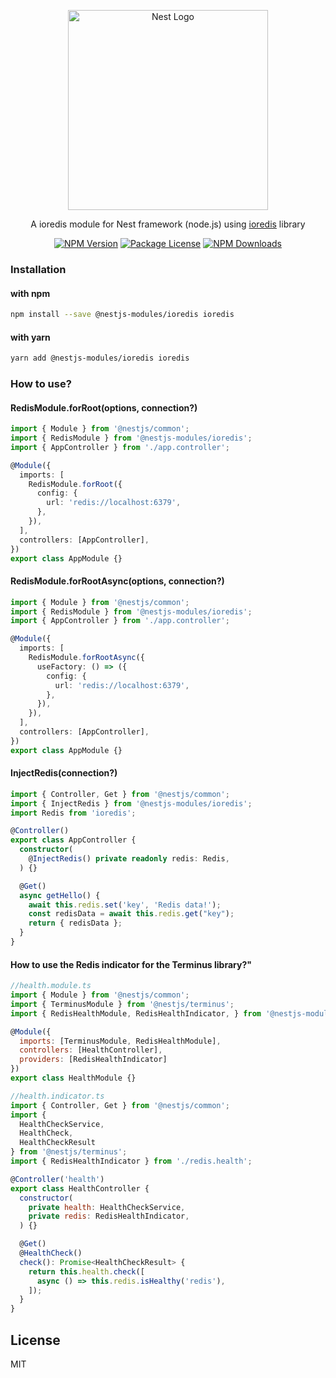 <p align="center">
  <a href="http://nestjs.com/" target="blank">
    <img src="https://nestjs.com/img/logo_text.svg" width="320" alt="Nest Logo" />
  </a>
</p>

<p align="center">
  A ioredis module for Nest framework (node.js) using <a href="https://github.com/luin/ioredis">ioredis</a> library
</p>

<p align="center">
  <a href="https://www.npmjs.com/org/nestjs-modules"><img src="https://img.shields.io/npm/v/@nestjs-modules/ioredis.svg" alt="NPM Version" /></a>
  <a href="https://www.npmjs.com/org/nestjs-modules"><img src="https://img.shields.io/npm/l/@nestjs-modules/ioredis.svg" alt="Package License" /></a>
  <a href="https://www.npmjs.com/org/nestjs-modules"><img src="https://img.shields.io/npm/dm/@nestjs-modules/ioredis.svg" alt="NPM Downloads" /></a>
</p>

### Installation

#### with npm
```sh
npm install --save @nestjs-modules/ioredis ioredis
```

#### with yarn
```sh
yarn add @nestjs-modules/ioredis ioredis
```

### How to use?

#### RedisModule.forRoot(options, connection?)

```ts
import { Module } from '@nestjs/common';
import { RedisModule } from '@nestjs-modules/ioredis';
import { AppController } from './app.controller';

@Module({
  imports: [
    RedisModule.forRoot({
      config: { 
        url: 'redis://localhost:6379',
      },
    }),
  ],
  controllers: [AppController],
})
export class AppModule {}
```

#### RedisModule.forRootAsync(options, connection?)

```ts
import { Module } from '@nestjs/common';
import { RedisModule } from '@nestjs-modules/ioredis';
import { AppController } from './app.controller';

@Module({
  imports: [
    RedisModule.forRootAsync({
      useFactory: () => ({
        config: { 
          url: 'redis://localhost:6379',
        },
      }),
    }),
  ],
  controllers: [AppController],
})
export class AppModule {}
```

#### InjectRedis(connection?)

```ts
import { Controller, Get } from '@nestjs/common';
import { InjectRedis } from '@nestjs-modules/ioredis';
import Redis from 'ioredis';

@Controller()
export class AppController {
  constructor(
    @InjectRedis() private readonly redis: Redis,
  ) {}

  @Get()
  async getHello() {
    await this.redis.set('key', 'Redis data!');
    const redisData = await this.redis.get("key");
    return { redisData };
  }
}
```

#### How to use the Redis indicator for the Terminus library?"

```js
//health.module.ts
import { Module } from '@nestjs/common';
import { TerminusModule } from '@nestjs/terminus';
import { RedisHealthModule, RedisHealthIndicator, } from '@nestjs-modules/ioredis';

@Module({
  imports: [TerminusModule, RedisHealthModule],
  controllers: [HealthController],
  providers: [RedisHealthIndicator]
})
export class HealthModule {}
```

```js
//health.indicator.ts
import { Controller, Get } from '@nestjs/common';
import {
  HealthCheckService,
  HealthCheck,
  HealthCheckResult
} from '@nestjs/terminus';
import { RedisHealthIndicator } from './redis.health';

@Controller('health')
export class HealthController {
  constructor(
    private health: HealthCheckService,
    private redis: RedisHealthIndicator,
  ) {}

  @Get()
  @HealthCheck()
  check(): Promise<HealthCheckResult> {
    return this.health.check([
      async () => this.redis.isHealthy('redis'),
    ]);
  }
}
```

## License

MIT
